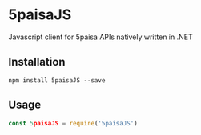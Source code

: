 # 5paisaJS

Javascript client for 5paisa APIs natively written in .NET

## Installation

```
npm install 5paisaJS --save
```

## Usage

<!-- eslint-disable strict -->

```js
const 5paisaJS = require('5paisaJS')
```
